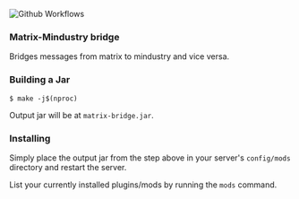 ![Github Workflows](https://github.com/deltanedas/matrix-bridge/workflows/Java%20CI/badge.svg)

### Matrix-Mindustry bridge

Bridges messages from matrix to mindustry and vice versa.

### Building a Jar

`$ make -j$(nproc)`

Output jar will be at `matrix-bridge.jar`.

### Installing

Simply place the output jar from the step above in your server's `config/mods` directory and restart the server.

List your currently installed plugins/mods by running the `mods` command.
